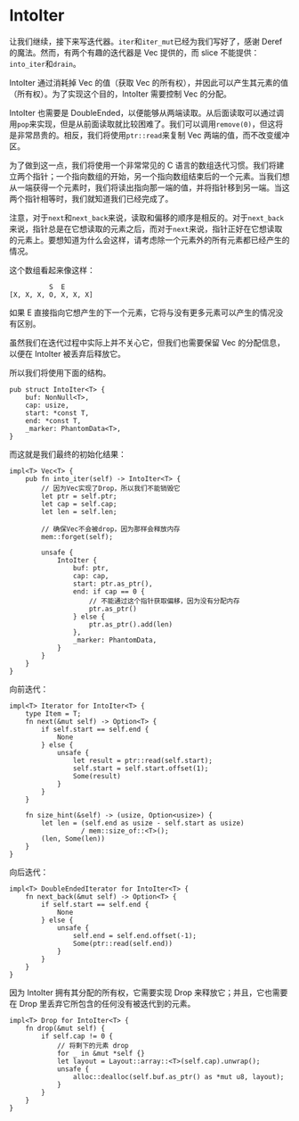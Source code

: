 # IntoIter

让我们继续，接下来写迭代器。`iter`和`iter_mut`已经为我们写好了，感谢 Deref 的魔法。然而，有两个有趣的迭代器是 Vec 提供的，而 slice 不能提供：`into_iter`和`drain`。

IntoIter 通过消耗掉 Vec 的值（获取 Vec 的所有权），并因此可以产生其元素的值（所有权）。为了实现这个目的，IntoIter 需要控制 Vec 的分配。

IntoIter 也需要是 DoubleEnded，以便能够从两端读取。从后面读取可以通过调用`pop`来实现，但是从前面读取就比较困难了。我们可以调用`remove(0)`，但这将是非常昂贵的。相反，我们将使用`ptr::read`来复制 Vec 两端的值，而不改变缓冲区。

为了做到这一点，我们将使用一个非常常见的 C 语言的数组迭代习惯。我们将建立两个指针；一个指向数组的开始，另一个指向数组结束后的一个元素。当我们想从一端获得一个元素时，我们将读出指向那一端的值，并将指针移到另一端。当这两个指针相等时，我们就知道我们已经完成了。

注意，对于`next`和`next_back`来说，读取和偏移的顺序是相反的。对于`next_back`来说，指针总是在它想读取的元素之后，而对于`next`来说，指针正好在它想读取的元素上。要想知道为什么会这样，请考虑除一个元素外的所有元素都已经产生的情况。

这个数组看起来像这样：

```text
          S  E
[X, X, X, O, X, X, X]
```

如果 E 直接指向它想产生的下一个元素，它将与没有更多元素可以产生的情况没有区别。

虽然我们在迭代过程中实际上并不关心它，但我们也需要保留 Vec 的分配信息，以便在 IntoIter 被丢弃后释放它。

所以我们将使用下面的结构。

<!-- ignore: simplified code -->
```rust,ignore
pub struct IntoIter<T> {
    buf: NonNull<T>,
    cap: usize,
    start: *const T,
    end: *const T,
    _marker: PhantomData<T>,
}
```

而这就是我们最终的初始化结果：

<!-- ignore: simplified code -->
```rust,ignore
impl<T> Vec<T> {
    pub fn into_iter(self) -> IntoIter<T> {
        // 因为Vec实现了Drop，所以我们不能销毁它
        let ptr = self.ptr;
        let cap = self.cap;
        let len = self.len;

        // 确保Vec不会被drop，因为那样会释放内存
        mem::forget(self);

        unsafe {
            IntoIter {
                buf: ptr,
                cap: cap,
                start: ptr.as_ptr(),
                end: if cap == 0 {
                    // 不能通过这个指针获取偏移，因为没有分配内存
                    ptr.as_ptr()
                } else {
                    ptr.as_ptr().add(len)
                },
                _marker: PhantomData,
            }
        }
    }
}
```

向前迭代：

<!-- ignore: simplified code -->
```rust,ignore
impl<T> Iterator for IntoIter<T> {
    type Item = T;
    fn next(&mut self) -> Option<T> {
        if self.start == self.end {
            None
        } else {
            unsafe {
                let result = ptr::read(self.start);
                self.start = self.start.offset(1);
                Some(result)
            }
        }
    }

    fn size_hint(&self) -> (usize, Option<usize>) {
        let len = (self.end as usize - self.start as usize)
                  / mem::size_of::<T>();
        (len, Some(len))
    }
}
```

向后迭代：

<!-- ignore: simplified code -->
```rust,ignore
impl<T> DoubleEndedIterator for IntoIter<T> {
    fn next_back(&mut self) -> Option<T> {
        if self.start == self.end {
            None
        } else {
            unsafe {
                self.end = self.end.offset(-1);
                Some(ptr::read(self.end))
            }
        }
    }
}
```

因为 IntoIter 拥有其分配的所有权，它需要实现 Drop 来释放它；并且，它也需要在 Drop 里丢弃它所包含的任何没有被迭代到的元素。

<!-- ignore: simplified code -->
```rust,ignore
impl<T> Drop for IntoIter<T> {
    fn drop(&mut self) {
        if self.cap != 0 {
            // 将剩下的元素 drop
            for _ in &mut *self {}
            let layout = Layout::array::<T>(self.cap).unwrap();
            unsafe {
                alloc::dealloc(self.buf.as_ptr() as *mut u8, layout);
            }
        }
    }
}
```
